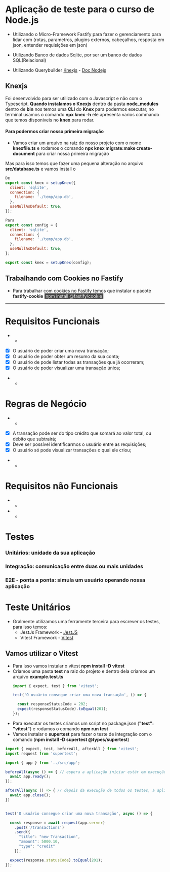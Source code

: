 # Aplicação de teste para o curso de Node.js

- Utilizando o Micro-Framework Fastify para fazer o gerenciamento para lidar com (rotas, parametros, plugins externos, cabeçalhos, resposta em json, entender requisições em json)

- Utilizando Banco de dados Sqlite, por ser um banco de dados SQL(Relacional)

- Utilizando Querybuilder [Knexjs](https://knexjs.org) - [Doc Nodejs](https://knexjs.org/guide/#node-js)
## Knexjs
  Foi desenvolvido para ser utilizado com o Javascript e não com o Typescript. **Quando instalamos o Knexjs** dentro da pasta **node_modules** dentro de **bin** nos temos uma **CLI** do **Knex** para podermos executar, no terminal usamos o comando **npx knex -h** ele apresenta varios commando que temos disponiveis no **knex** para rodar.

  #### Para podermos criar nosso primeira migração
  - Vamos criar um arquivo na raiz do nosso projeto com o nome **knexfile.ts** e rodamos o comando **npx knex migrate:make create-document** para criar nossa primeira migração

  Mas para isso temos que fazer uma pequena alteração no arquivo **src/database.ts** e vamos install o 
  ```js
  De
  export const knex = setupKnex({
    client: 'sqlite',
    connection: {
      filename: './temp/app.db',
    },
    useNullAsDefault: true,
  });

  Para
  export const config = {
    client: 'sqlite',
    connection: {
      filename: './temp/app.db',
    },
    useNullAsDefault: true,
  };

  export const knex = setupKnex(config);
  ```
## Trabalhando com Cookies no Fastify
  - Para trabalhar com cookies no Fastify temos que instalar o pacote **fastify-cookie** 
  <span style="color: white; background-color:#424242; padding:0px 4px;">npm install @fastify/cookie</span>


<hr />

# Requisitos Funcionais

- - 
- [X] O usuário de poder criar uma nova transação;
- [X] O usuário de poder obter um resumo da sua conta;
- [X] O usuário de pode listar todas as transações que já ocorreram;
- [X] O usuário de poder visualizar uma transação única;
- - 

# Regras de Negócio

- - 
- [X] A transação pode ser do tipo crédito que somará ao valor total, ou débito que subtrairá;
- [X] Deve ser possível identificarmos o usuário entre as requisições;
- [X] O usuário só pode visualizar transações o qual ele criou;
- - 

# Requisitos não Funcionais

- - 
- - 


# Testes

### Unitários: unidade da sua aplicação

### Integração: comunicação entre duas ou mais unidades

### E2E - ponta a ponta: simula um usuário operando nossa aplicação 

# Teste Unitários
- Gralmente utilizamos uma ferramente terceira para escrever os testes, para isso temos:
  - JestJs Framework - [JestJS](https://jestjs.io/pt-BR)
  - Vitest Framework - [Vitest](https://vitest.dev)

## Vamos utilizar o Vitest
  - Para isso vamos instalar o vitest **npm install -D vitest**
  - Criamos uma pasta **test** na raiz do projeto e dentro dela criamos um arquivo **example.test.ts**
    ```ts
    import { expect, test } from 'vitest';

    test('O usuário consegue criar uma nova transação', () => {

      const responseStatusCode = 202;
      expect(responseStatusCode).toEqual(201);
    });
    ```
  - Para executar os testes criamos um script no package.json (**"test": "vitest"**) e rodamos o comando **npm run test**
  - Vamos instalar o **supertest** para fazer o teste de integração com o comando (**npm install -D supertest @types/supertest**)
  ```ts
  import { expect, test, beforeAll, afterAll } from 'vitest';
  import request from 'supertest';

  import { app } from '../src/app';

  beforeAll(async () => { // espera a aplicação iniciar estár em execução
    await app.ready();
  });

  afterAll(async () => { // depois da execução de todos os testes, a aplicação é finalizada
    await app.close();
  })


  test('O usuário consegue criar uma nova transação', async () => {

    const response = await request(app.server)
      .post('/transactions')
      .send({
        "title": "new Transaction",
        "amount": 5000.10,
        "type": "credit"
      });

    expect(response.statusCode).toEqual(201);
  });
  ```